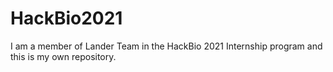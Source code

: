 # HackBio2021
I am a member of Lander Team in the HackBio 2021 Internship program and this is my own repository.
